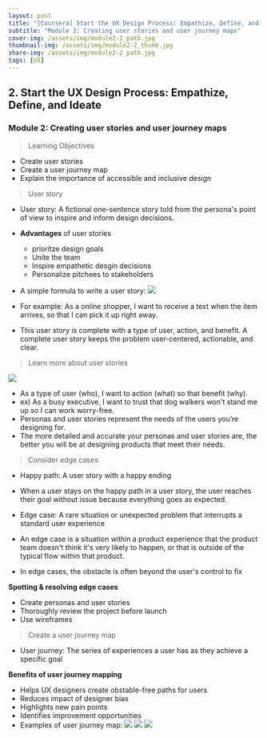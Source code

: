 ```yaml
---
layout: post
title: "[Coursera] Start the UX Design Process: Empathize, Define, and Ideate 2-2"
subtitle: "Module 2: Creating user stories and user journey maps"
cover-img: /assets/img/module2-2_path.jpg
thumbnail-img: /assets/img/module2-2_thumb.jpg
share-img: /assets/img/module2-2_path.jpg
tags: [UX]
--- 
```


## 2. Start the UX Design Process: Empathize, Define, and Ideate
### Module 2: Creating user stories and user journey maps

> Learning Objectives
- Create user stories
- Create a user journey map
- Explain the importance of accessible and inclusive design

> User story

- User story: A fictional one-sentence story told from the persona's point of view to inspire and inform design decisions.
- **Advantages** of user stories
	- prioritze design goals
    - Unite the team
    - Inspire empathetic desgin decisions
    - Personalize pitchees to stakeholders

- A simple formula to write a user story:
![](https://velog.velcdn.com/images/erica990604/post/f7d7be45-fc3b-449d-8bf3-d95d992e5310/image.png)
- For example: As a online shopper, I want to receive a text when the item arrives, so that I can pick it up right away.
- This user story is complete with a type of user, action, and benefit. A complete user story keeps the problem user-centered, actionable, and clear. 

> Learn more about user stories

![](https://velog.velcdn.com/images/erica990604/post/fba8ffcb-d864-4877-803d-89e894d576ca/image.png)
- As a type of user (who), I want to action (what) so that benefit (why).
- ex) As a busy executive, I want to trust that dog walkers won't stand me up so I can work worry-free.
- Personas and user stories represent the needs of the users you’re designing for. 
- The more detailed and accurate your personas and user stories are, the better you will be at designing products that meet their needs. 

> Consider edge cases

- Happy path: A user story with a happy ending
- When a user stays on the happy path in a user story, the user reaches their goal without issue because everything goes as expected.

- Edge case: A rare situation or unexpected problem that interrupts a standard user experience
- An edge case is a situation within a product experience that the product team doesn't think it's very likely to happen, or that is outside of the typical flow within that product.
- In edge cases, the obstacle is often beyond the user's control to fix

**Spotting & resolving edge cases**
- Create personas and user stories
- Thoroughly review the project before launch
- Use wireframes

> Create a user journey map

- User journey: The series of experiences a user has as they achieve a specific goal

**Benefits of user journey mapping**
- Helps UX designers create obstable-free paths for users
- Reduces impact of designer bias
- Highlights new pain points
- Identifies improvement opportunities
- Examples of user journey map:
![](https://velog.velcdn.com/images/erica990604/post/995e86cc-791f-4523-b4f6-3aaac4a7fbf0/image.png)
![](https://velog.velcdn.com/images/erica990604/post/1d3a8807-212a-49d9-877a-9afe9d5a9218/image.png)
![](https://velog.velcdn.com/images/erica990604/post/49622956-1d57-4602-a009-c98f52789f22/image.png)